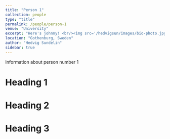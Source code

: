 ```yaml
---
title: "Person 1"
collection: people
type: "title"
permalink: /people/person-1
venue: "University"
excerpt: "Here's johnny! <br/><img src='/hedvigsun/images/bio-photo.jpg'> "
location: "Gothenburg, Sweden"
author: "Hedvig Sundelin"
sidebar: true
---
```


Information about person number 1

Heading 1
======

Heading 2
======

Heading 3
======
